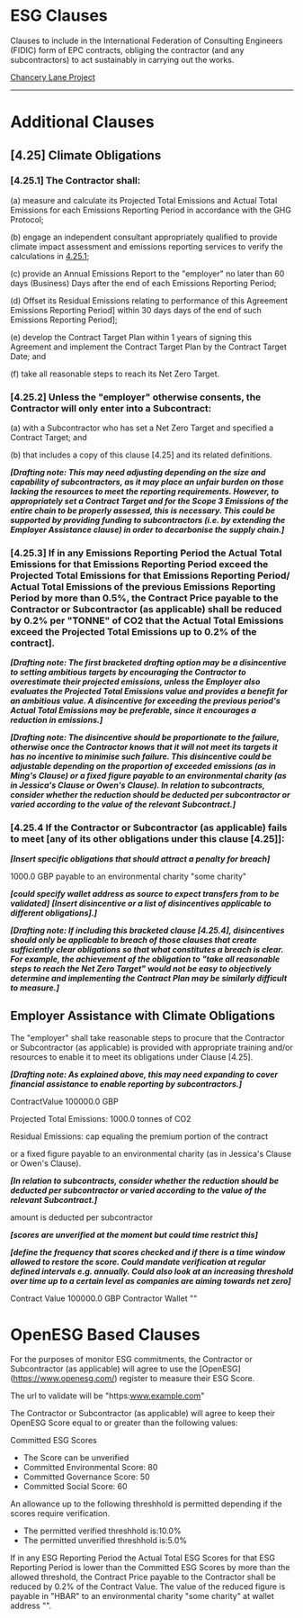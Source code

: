 ESG Clauses
====

Clauses to include in the International Federation of Consulting Engineers (FIDIC) form of EPC contracts, obliging the contractor (and any subcontractors) to act sustainably in carrying out the works.

[Chancery Lane Project](https://chancerylaneproject.org/climate-clauses/net-zero-obligations-in-fidic-engineering-procurement-and-construction-epc-contracts/ "")

---

Additional Clauses
====

[4.25] Climate Obligations
----

### [4.25.1] The Contractor shall:

(a) measure and calculate its Projected Total Emissions and Actual Total Emissions for each Emissions Reporting Period in accordance with the GHG Protocol;

(b) engage an independent consultant appropriately qualified to provide climate impact assessment and emissions reporting services to verify the calculations in [4.25.1](a "");

(c) provide an Annual Emissions Report to the "employer" no later than 60 days (Business) Days after the end of each Emissions Reporting Period;

(d) Offset its Residual Emissions relating to performance of this Agreement
Emissions Reporting Period]  within 30 days days of the end of such  Emissions Reporting Period];

(e) develop the Contract Target Plan within 1 years of signing this Agreement and implement the Contract Target Plan by the Contract Target Date; and

(f) take all reasonable steps to reach its Net Zero Target.

### [4.25.2] Unless the "employer" otherwise consents, the Contractor will only enter into a Subcontract:

(a) with a Subcontractor who has set a Net Zero Target and specified a Contract Target; and

(b) that includes a copy of this clause [4.25] and its related definitions.

***[Drafting note: This may need adjusting depending on the size and capability of subcontractors, as it may place an unfair burden on those lacking the resources to meet the reporting requirements. However, to appropriately set a Contract Target and for the Scope 3 Emissions of the entire chain to be properly assessed, this is necessary. This could be supported by providing funding to subcontractors (i.e. by extending the Employer Assistance clause) in order to decarbonise the supply chain.]***

### [4.25.3] If in any Emissions Reporting Period the Actual Total Emissions for that Emissions Reporting Period exceed the Projected Total Emissions for that Emissions Reporting Period/ Actual Total Emissions of the previous Emissions Reporting Period by more than 0.5%, the Contract Price payable to the Contractor or Subcontractor (as applicable) shall be reduced by 0.2% per "TONNE" of CO2 that the Actual Total Emissions exceed the Projected Total Emissions up to 0.2% of the contract].

***[Drafting note: The first bracketed drafting option may be a disincentive to setting ambitious targets by encouraging the Contractor to overestimate their projected emissions, unless the Employer also evaluates the Projected Total Emissions value and provides a benefit for an ambitious value. A disincentive for exceeding the previous period's Actual Total Emissions may be preferable, since it encourages a reduction in emissions.]***

***[Drafting note: The disincentive should be proportionate to the failure, otherwise once the Contractor knows that it will not meet its targets it has no incentive to minimise such failure. This disincentive could be adjustable depending on the proportion of exceeded emissions (as in Ming's Clause) or a fixed figure payable to an environmental charity (as in Jessica's Clause or Owen's Clause). In relation to subcontracts, consider whether the reduction should be deducted per subcontractor or varied according to the value of the relevant Subcontract.]***

### [4.25.4 If the Contractor or Subcontractor (as applicable) fails to meet [any of its other obligations under this clause [4.25]]:

***[Insert specific obligations that should attract a penalty for breach]***

1000.0 GBP payable to an environmental charity "some charity"

***[could specify wallet address as source to expect transfers from to be validated]***
***[Insert disincentive or a list of disincentives applicable to different obligations].]***

***[Drafting note: If including this bracketed clause [4.25.4], disincentives should only be applicable to breach of those clauses that create sufficiently clear obligations so that what constitutes a breach is clear. For example, the achievement of the obligation to "take all reasonable steps to reach the Net Zero Target" would not be easy to objectively determine and implementing the Contract Plan may be similarly difficult to measure.]***

Employer Assistance with Climate Obligations
----

The "employer" shall take reasonable steps to procure that the Contractor or Subcontractor (as applicable) is provided with appropriate training and/or resources to enable it to meet its obligations under Clause [4.25].

***[Drafting note: As explained above, this may need expanding to cover financial assistance to enable reporting by subcontractors.]***

ContractValue 100000.0 GBP

Projected Total Emissions: 1000.0 tonnes of CO2

Residual Emissions:
cap equaling the premium portion of the contract

or a fixed figure payable to an environmental charity (as in Jessica's Clause or Owen's Clause).

***[In relation to subcontracts, consider whether the reduction should be deducted per subcontractor or varied according to the value of the relevant Subcontract.]***

amount is deducted per subcontractor

***[scores are unverified at the moment but could time restrict this]***

***[define the frequency that scores checked and if there is a time window allowed to restore the score. Could mandate verification at regular defined intervals e.g. annually. Could also look at an increasing threshold over time up to a certain level as companies are aiming towards net zero]***

Contract Value 100000.0 GBP
Contractor Wallet ""

OpenESG Based Clauses
====

For the purposes of monitor ESG commitments, the Contractor or Subcontractor (as applicable) will agree to use the [OpenESG] (https://www.openesg.com/) register to measure their ESG Score.

The url to validate will be "https:www.example.com"

The Contractor or Subcontractor (as applicable) will agree to keep their OpenESG Score equal to or greater than the following values:

Committed ESG Scores
-  The Score can be unverified
-  Committed Environmental Score: 80
-  Committed Governance Score: 50
-  Committed Social Score: 60

An allowance up to the following threshhold is permitted depending if the scores require verification.
-  The permitted verified threshhold is:10.0%
-  The permitted unverified threshhold is:5.0%

If in any ESG Reporting Period the Actual Total ESG Scores for that ESG Reporting Period is lower than the Committed ESG Scores by more than the allowed threshold, the Contract Price payable to the Contractor shall be reduced by 0.2% of the Contract Value. The value of the reduced figure is payable in "HBAR" to an environmental charity "some charity" at wallet address "".